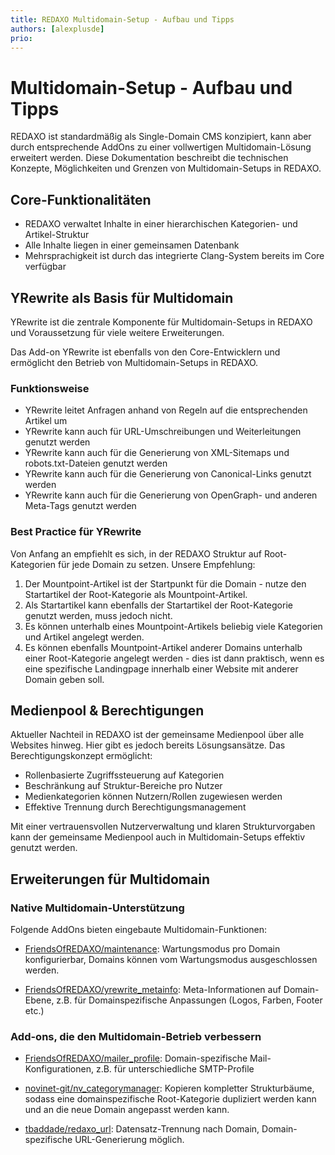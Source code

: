 ```yaml
---
title: REDAXO Multidomain-Setup - Aufbau und Tipps
authors: [alexplusde]
prio:
---
```


# Multidomain-Setup - Aufbau und Tipps

REDAXO ist standardmäßig als Single-Domain CMS konzipiert, kann aber durch entsprechende AddOns zu einer vollwertigen Multidomain-Lösung erweitert werden. Diese Dokumentation beschreibt die technischen Konzepte, Möglichkeiten und Grenzen von Multidomain-Setups in REDAXO.

## Core-Funktionalitäten

* REDAXO verwaltet Inhalte in einer hierarchischen Kategorien- und Artikel-Struktur
* Alle Inhalte liegen in einer gemeinsamen Datenbank
* Mehrsprachigkeit ist durch das integrierte Clang-System bereits im Core verfügbar

## YRewrite als Basis für Multidomain

YRewrite ist die zentrale Komponente für Multidomain-Setups in REDAXO und Voraussetzung für viele weitere Erweiterungen.

Das Add-on YRewrite ist ebenfalls von den Core-Entwicklern und ermöglicht den Betrieb von Multidomain-Setups in REDAXO.

### Funktionsweise

* YRewrite leitet Anfragen anhand von Regeln auf die entsprechenden Artikel um
* YRewrite kann auch für URL-Umschreibungen und Weiterleitungen genutzt werden
* YRewrite kann auch für die Generierung von XML-Sitemaps und robots.txt-Dateien genutzt werden
* YRewrite kann auch für die Generierung von Canonical-Links genutzt werden
* YRewrite kann auch für die Generierung von OpenGraph- und anderen Meta-Tags genutzt werden

### Best Practice für YRewrite

Von Anfang an empfiehlt es sich, in der REDAXO Struktur auf Root-Kategorien für jede Domain zu setzen. Unsere Empfehlung:

1. Der Mountpoint-Artikel ist der Startpunkt für die Domain - nutze den Startartikel der Root-Kategorie als Mountpoint-Artikel.
2. Als Startartikel kann ebenfalls der Startartikel der Root-Kategorie genutzt werden, muss jedoch nicht.
3. Es können unterhalb eines Mountpoint-Artikels beliebig viele Kategorien und Artikel angelegt werden.
4. Es können ebenfalls Mountpoint-Artikel anderer Domains unterhalb einer Root-Kategorie angelegt werden - dies ist dann praktisch, wenn es eine spezifische Landingpage innerhalb einer Website mit anderer Domain geben soll.

## Medienpool & Berechtigungen

Aktueller Nachteil in REDAXO ist der gemeinsame Medienpool über alle Websites hinweg. Hier gibt es jedoch bereits Lösungsansätze. Das Berechtigungskonzept ermöglicht:

* Rollenbasierte Zugriffssteuerung auf Kategorien
* Beschränkung auf Struktur-Bereiche pro Nutzer
* Medienkategorien können Nutzern/Rollen zugewiesen werden
* Effektive Trennung durch Berechtigungsmanagement

Mit einer vertrauensvollen Nutzerverwaltung und klaren Strukturvorgaben kann der gemeinsame Medienpool auch in Multidomain-Setups effektiv genutzt werden.

## Erweiterungen für Multidomain

### Native Multidomain-Unterstützung

Folgende AddOns bieten eingebaute Multidomain-Funktionen:

* [FriendsOfREDAXO/maintenance](https://github.com/FriendsOfREDAXO/maintenance): Wartungsmodus pro Domain konfigurierbar, Domains können vom Wartungsmodus ausgeschlossen werden.

* [FriendsOfREDAXO/yrewrite_metainfo](https://github.com/FriendsOfREDAXO/yrewrite_metainfo): Meta-Informationen auf Domain-Ebene, z.B. für Domainspezifische Anpassungen (Logos, Farben, Footer etc.)


### Add-ons, die den Multidomain-Betrieb verbessern

* [FriendsOfREDAXO/mailer_profile](https://github.com/FriendsOfREDAXO/mailer_profile): Domain-spezifische Mail-Konfigurationen, z.B. für unterschiedliche SMTP-Profile

* [novinet-git/nv_categorymanager](https://github.com/novinet-git/nv_categorymanager): Kopieren kompletter Strukturbäume, sodass eine domainspezifische Root-Kategorie dupliziert werden kann und an die neue Domain angepasst werden kann.

* [tbaddade/redaxo_url](https://github.com/tbaddade/redaxo_url): Datensatz-Trennung nach Domain, Domain-spezifische URL-Generierung möglich.


